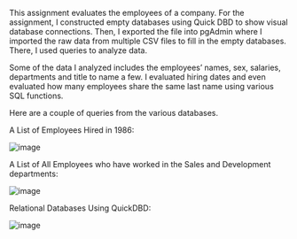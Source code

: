 This assignment evaluates the employees of a company. For the assignment, I constructed empty databases using Quick DBD to show visual database connections. Then, I exported the file into pgAdmin where I imported the raw data from multiple CSV files to fill in the empty databases. There, I used queries to analyze data. 

Some of the data I analyzed includes the employees’ names, sex, salaries, departments and title to name a few. I evaluated hiring dates and even evaluated how many employees share the same last name using various SQL functions.

Here are a couple of queries from the various databases.


A List of Employees Hired in 1986:

![image](https://github.com/lakia857/sql-challenge/assets/153151220/b4380f94-81b8-458d-b692-b5ace84b9cf4)


A List of All Employees who have worked in the Sales and Development departments:

![image](https://github.com/lakia857/sql-challenge/assets/153151220/00d2ea9f-a443-4390-9c2f-b38c2df1df0c)


Relational Databases Using QuickDBD:

![image](https://github.com/lakia857/sql-challenge/assets/153151220/900aacff-5a90-4b6b-be72-8f157a1301a7)

